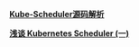 


**[Kube-Scheduler源码解析](https://xigang.github.io/2018/05/05/kube-scheduler/)**

**[浅谈 Kubernetes Scheduler (一)](https://mp.weixin.qq.com/s/TQDINthAsdqbIbqGBnTzCg)**


